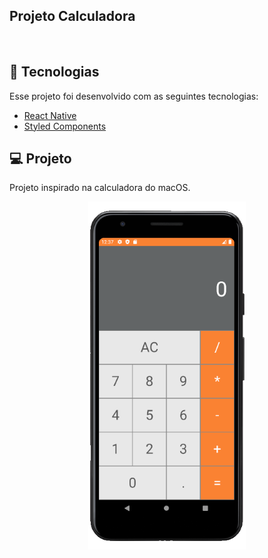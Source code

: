 
## Projeto Calculadora

<br>

## :rocket: Tecnologias

Esse projeto foi desenvolvido com as seguintes tecnologias:


- [React Native](https://facebook.github.io/react-native/)
- [Styled Components](https://styled-components.com/)

## 💻 Projeto

Projeto inspirado na calculadora do macOS.


<p align="center">
  <img alt="Frontend" src="src/assets/image.png" width="50%" height="50%">
</p>

